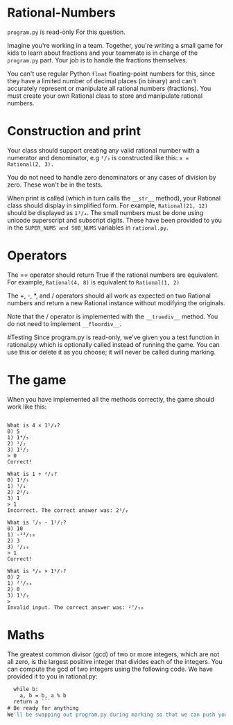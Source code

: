 # Rational-Numbers

```program.py``` is read-only For this question.

Imagine you're working in a team. Together, you're writing a small game for kids to learn about fractions and your teammate is in charge of the ```program.py``` part. Your job is to handle the fractions themselves.

You can't use regular Python ```float``` floating-point numbers for this, since they have a limited number of decimal places (in binary) and can't accurately represent or manipulate all rational numbers (fractions). You must create your own Rational class to store and manipulate rational numbers.

# Construction and print
Your class should support creating any valid rational number with a numerator and denominator, e.g ```²/₃``` is constructed like this: ```x = Rational(2, 3).```

You do not need to handle zero denominators or any cases of division by zero. These won't be in the tests.

When print is called (which in turn calls the ```__str__``` method), your Rational class should display in simplified form. For example, ```Rational(21, 12)``` should be displayed as ```1³/₄```. The small numbers must be done using unicode superscript and subscript digits. These have been provided to you in the ```SUPER_NUMS and SUB_NUMS``` variables in ```rational.py```.

# Operators
The == operator should return True if the rational numbers are equivalent. For example, ```Rational(4, 8)``` is equivalent to ```Rational(1, 2)```

The +, -, *, and / operators should all work as expected on two Rational numbers and return a new Rational instance without modifying the originals.

Note that the / operator is implemented with the ```__truediv__``` method. You do not need to implement ```__floordiv__```.

#Testing
Since program.py is read-only, we've given you a test function in rational.py which is optionally called instead of running the game. You can use this or delete it as you choose; it will never be called during marking.

# The game
When you have implemented all the methods correctly, the game should work like this:

```Run tests? no

What is 4 × 1¹/₄?
0) 5
1) 1⁴/₅
2) ¹/₂
3) 1¹/₅
> 0
Correct!
​
What is 1 ÷ ²/₅?
0) 1¹/₅
1) ¹/₄
2) 2¹/₂
3) 1
> 1
Incorrect. The correct answer was: 2¹/₂
​
What is ⁷/₉ - 1¹/₂?
0) 10
1) -¹³/₁₈
2) 3
3) ⁷/₁₀
> 1
Correct!
​
What is ³/₈ × 1²/₇?
0) 2
1) ²⁷/₅₆
2) 0
3) 1¹/₂
> 
Invalid input. The correct answer was: ²⁷/₅₆
```

# Maths
The greatest common divisor (gcd) of two or more integers, which are not all zero, is the largest positive integer that divides each of the integers. You can compute the gcd of two integers using the following code. We have provided it to you in rational.py:
 
```def gcd(a, b):
  while b:
    a, b = b, a % b
  return a ```
# Be ready for anything
We'll be swapping out program.py during marking so that we can push your Rational class to the limits and test cases you might not have thought of (but not zero denominators).
